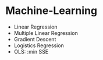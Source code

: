 # Machine-Learning
* Linear Regression
* Multiple Linear Regression
* Gradient Descent
* Logistics Regression
* OLS: :min SSE
